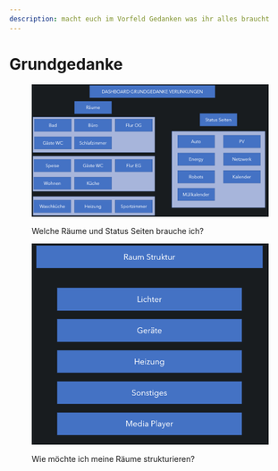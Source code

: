 ```yaml
---
description: macht euch im Vorfeld Gedanken was ihr alles braucht
---
```


# Grundgedanke

<figure><img src="../../../.gitbook/assets/image (5).png" alt=""><figcaption><p>Welche Räume und Status Seiten brauche ich?</p></figcaption></figure>

<figure><img src="../../../.gitbook/assets/image (1).png" alt=""><figcaption><p>Wie möchte ich meine Räume strukturieren?</p></figcaption></figure>
